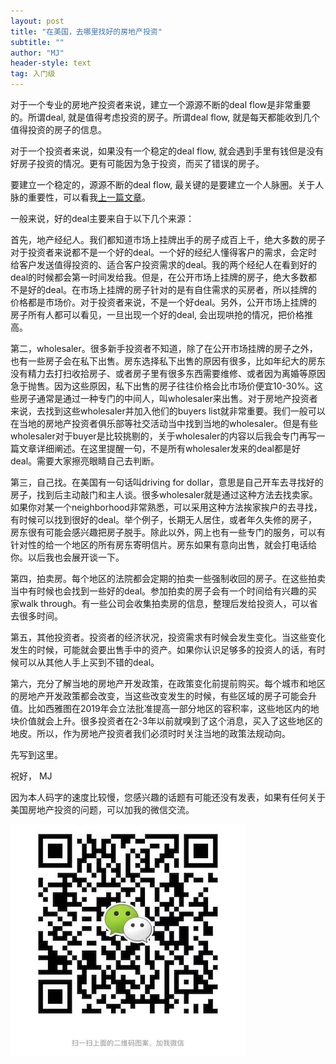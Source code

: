 ```yaml
---
layout: post
title: "在美国，去哪里找好的房地产投资"
subtitle: ""
author: "MJ"
header-style: text
tag: 入门级
---
```

对于一个专业的房地产投资者来说，建立一个源源不断的deal flow是非常重要的。所谓deal, 就是值得考虑投资的房子。所谓deal flow, 就是每天都能收到几个值得投资的房子的信息。

对于一个投资者来说，如果没有一个稳定的deal flow, 就会遇到手里有钱但是没有好房子投资的情况。更有可能因为急于投资，而买了错误的房子。

要建立一个稳定的，源源不断的deal flow, 最关键的是要建立一个人脉圈。关于人脉的重要性，可以看我[上一篇文章](https://www.mi-fang.net/2019/02/26/%E4%BA%BA%E8%84%89%E6%98%AF%E6%8A%95%E8%B5%84%E7%BE%8E%E5%9B%BD%E6%88%BF%E4%BA%A7%E7%9A%84%E7%A7%98%E8%AF%80/)。

一般来说，好的deal主要来自于以下几个来源：

首先，地产经纪人。我们都知道市场上挂牌出手的房子成百上千，绝大多数的房子对于投资者来说都不是一个好的deal。一个好的经纪人懂得客户的需求，会定时给客户发送值得投资的、适合客户投资需求的deal。我的两个经纪人在看到好的deal的时候都会第一时间发给我。但是，在公开市场上挂牌的房子，绝大多数都不是好的deal。在市场上挂牌的房子针对的是有自住需求的买房者，所以挂牌的价格都是市场价。对于投资者来说，不是一个好deal。另外，公开市场上挂牌的房子所有人都可以看见，一旦出现一个好的deal, 会出现哄抢的情况，把价格推高。

第二，wholesaler。很多新手投资者不知道，除了在公开市场挂牌的房子之外，也有一些房子会在私下出售。房东选择私下出售的原因有很多，比如年纪大的房东没有精力去打扫收拾房子、或者房子里有很多东西需要维修、或者因为离婚等原因急于抛售。因为这些原因，私下出售的房子往往价格会比市场价便宜10-30%。这些房子通常是通过一种专门的中间人，叫wholesaler来出售。对于房地产投资者来说，去找到这些wholesaler并加入他们的buyers list就非常重要。我们一般可以在当地的房地产投资者俱乐部等社交活动当中找到当地的wholesaler。但是有些wholesaler对于buyer是比较挑剔的，关于wholesaler的内容以后我会专门再写一篇文章详细阐述。在这里提醒一句，不是所有wholesaler发来的deal都是好deal。需要大家擦亮眼睛自己去判断。

第三，自己找。在美国有一句话叫driving for dollar，意思是自己开车去寻找好的房子，找到后主动敲门和主人谈。很多wholesaler就是通过这种方法去找卖家。如果你对某一个neighborhood非常熟悉，可以采用这种方法挨家挨户的去寻找，有时候可以找到很好的deal。举个例子，长期无人居住，或者年久失修的房子，房东很有可能会感兴趣把房子脱手。除此以外，网上也有一些专门的服务，可以有针对性的给一个地区的所有房东寄明信片。房东如果有意向出售，就会打电话给你。以后我也会展开谈一下。

第四，拍卖房。每个地区的法院都会定期的拍卖一些强制收回的房子。在这些拍卖当中有时候也会找到一些好的deal。参加拍卖的房子会有一个时间给有兴趣的买家walk through。有一些公司会收集拍卖房的信息，整理后发给投资人，可以省去很多时间。

第五，其他投资者。投资者的经济状况，投资需求有时候会发生变化。当这些变化发生的时候，可能就会要出售手中的资产。如果你认识足够多的投资人的话，有时候可以从其他人手上买到不错的deal。

第六，充分了解当地的房地产开发政策，在政策变化前提前购买。每个城市和地区的房地产开发政策都会改变，当这些改变发生的时候，有些区域的房子可能会升值。比如西雅图在2019年会立法批准提高一部分地区的容积率，这些地区内的地块价值就会上升。很多投资者在2-3年以前就嗅到了这个消息，买入了这些地区的地皮。所以，作为房地产投资者我们必须时时关注当地的政策法规动向。

先写到这里。

祝好，
MJ

因为本人码字的速度比较慢，您感兴趣的话题有可能还没有发表，如果有任何关于美国房地产投资的问题，可以加我的微信交流。

![Image of Wechat](/img/wechat.jpeg)